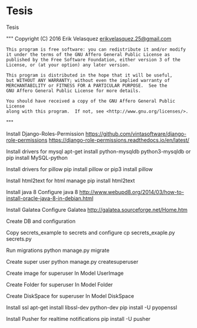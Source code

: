 # Tesis
Tesis

"""
    <GALATEA WEB: Web system simulations>
    Copyright (C) 2016  Erik Velasquez erikvelasquez.25@gmail.com

    This program is free software: you can redistribute it and/or modify
    it under the terms of the GNU Affero General Public License as
    published by the Free Software Foundation, either version 3 of the
    License, or (at your option) any later version.

    This program is distributed in the hope that it will be useful,
    but WITHOUT ANY WARRANTY; without even the implied warranty of
    MERCHANTABILITY or FITNESS FOR A PARTICULAR PURPOSE.  See the
    GNU Affero General Public License for more details.

    You should have received a copy of the GNU Affero General Public License
    along with this program.  If not, see <http://www.gnu.org/licenses/>.
"""

Install Django-Roles-Permission
https://github.com/vintasoftware/django-role-permissions
https://django-role-permissions.readthedocs.io/en/latest/

Install drivers for mysql
apt-get install python-mysqldb python3-mysqldb         or    pip install MySQL-python

Install drivers for pillow
pip install pillow  or  pip3 install pillow

Install html2text for html manage
pip install html2text

Install java 8
Configure java 8
http://www.webupd8.org/2014/03/how-to-install-oracle-java-8-in-debian.html

Install Galatea
Configure Galatea
http://galatea.sourceforge.net/Home.htm

Create DB and configuration

Copy secrets_example to secrets and configure
cp secrets_exaple.py secrets.py

Run migrations
python manage.py migrate

Create super user
python manage.py createsuperuser

Create image for superuser
In Model UserImage

Create Folder for superuser
In Model Folder

Create DiskSpace for superuser
In Model DiskSpace

Install ssl
apt-get install libssl-dev python-dev
pip install -U pyopenssl

Install Pusher for realtime notifications
pip install -U pusher

